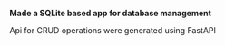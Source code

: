 **Made a SQLite based app for database management**

Api for CRUD operations were generated using FastAPI
